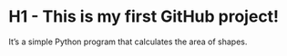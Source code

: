# H1 - This is my first GitHub project!  
It’s a simple Python program that calculates the area of shapes.
